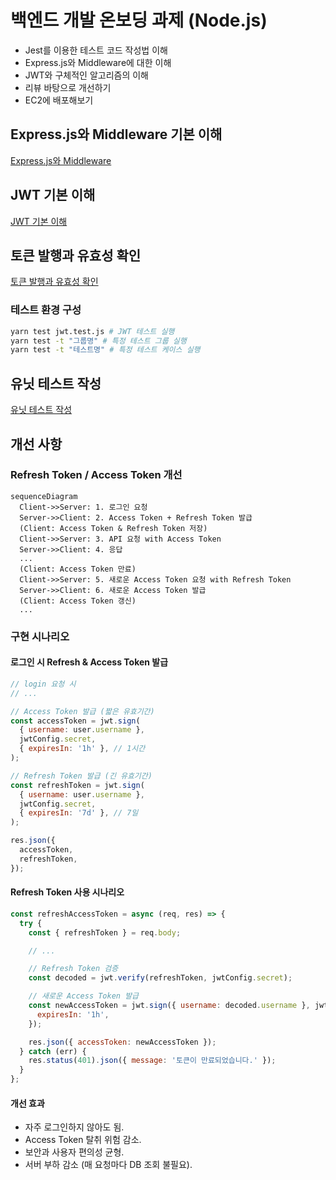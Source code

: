 # 백엔드 개발 온보딩 과제 (Node.js)

- Jest를 이용한 테스트 코드 작성법 이해
- Express.js와 Middleware에 대한 이해
- JWT와 구체적인 알고리즘의 이해
- 리뷰 바탕으로 개선하기
- EC2에 배포해보기

## Express.js와 Middleware 기본 이해

[Express.js와 Middleware](docs/express-middleware.md)

## JWT 기본 이해

[JWT 기본 이해](docs/jwt-basic.md)

## 토큰 발행과 유효성 확인

[토큰 발행과 유효성 확인](docs/token-validation.md)

### 테스트 환경 구성

```bash
yarn test jwt.test.js # JWT 테스트 실행
yarn test -t "그룹명" # 특정 테스트 그룹 실행
yarn test -t "테스트명" # 특정 테스트 케이스 실행
```

## 유닛 테스트 작성

[유닛 테스트 작성](docs/unit-test.md)

## 개선 사항

### Refresh Token / Access Token 개선

```mermaid
sequenceDiagram
  Client->>Server: 1. 로그인 요청
  Server->>Client: 2. Access Token + Refresh Token 발급
  (Client: Access Token & Refresh Token 저장)
  Client->>Server: 3. API 요청 with Access Token
  Server->>Client: 4. 응답
  ...
  (Client: Access Token 만료)
  Client->>Server: 5. 새로운 Access Token 요청 with Refresh Token
  Server->>Client: 6. 새로운 Access Token 발급
  (Client: Access Token 갱신)
  ...
```

### 구현 시나리오

#### 로그인 시 Refresh & Access Token 발급

```javascript
// login 요청 시
// ...

// Access Token 발급 (짧은 유효기간)
const accessToken = jwt.sign(
  { username: user.username },
  jwtConfig.secret,
  { expiresIn: '1h' }, // 1시간
);

// Refresh Token 발급 (긴 유효기간)
const refreshToken = jwt.sign(
  { username: user.username },
  jwtConfig.secret,
  { expiresIn: '7d' }, // 7일
);

res.json({
  accessToken,
  refreshToken,
});
```

#### Refresh Token 사용 시나리오

```javascript
const refreshAccessToken = async (req, res) => {
  try {
    const { refreshToken } = req.body;

    // ...

    // Refresh Token 검증
    const decoded = jwt.verify(refreshToken, jwtConfig.secret);

    // 새로운 Access Token 발급
    const newAccessToken = jwt.sign({ username: decoded.username }, jwtConfig.secret, {
      expiresIn: '1h',
    });

    res.json({ accessToken: newAccessToken });
  } catch (err) {
    res.status(401).json({ message: '토큰이 만료되었습니다.' });
  }
};
```

#### 개선 효과

- 자주 로그인하지 않아도 됨.
- Access Token 탈취 위험 감소.
- 보안과 사용자 편의성 균형.
- 서버 부하 감소 (매 요청마다 DB 조회 불필요).
